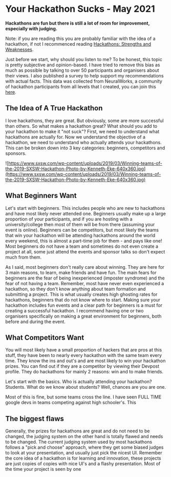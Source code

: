 # Your Hackathon Sucks - May 2021

**Hackathons are fun but there is still a lot of room for improvement, especially with judging.**

Note: if you are reading this you are probably familiar with the idea of a hackathon, if not I recommenced reading [Hackathons: Strengths and Weaknesses](https://michaelbeer.me/Hackathons-Strengths-and-Weaknesses-bc8ef328770f4082b9ba1e5e3978adb8).

Just before we start, why should you listen to me? To be honest, this topic is pretty subjective and opinion-based. I have tried to remove this bias as much as possible by talking to over 50 participants and organisers about their views. I also published a survey to help support my recommendations with actual facts. This data was collected from NeuralWorks, a community of hackathon participants from all levels that I created, you can join this [here](https://discord.gg/UQBybs4X8H).

## The Idea of A True Hackathon

I love hackathons, they are great. But obviously, some are more successful than others. So what makes a hackathon great? What should you add to your hackathon to make it "not suck"? First, we need to understand what hackathons are actually for. Now we understand the objective of a hackathon, we need to understand who actually attends your hackathons. This can be broken down into 3 key categories: beginners, competitors and sponsors.

![https://www.sxsw.com/wp-content/uploads/2019/03/Winning-teams-of-the-2019-SXSW-Hackathon-Photo-by-Kenneth-Eke-640x360.jpg](https://www.sxsw.com/wp-content/uploads/2019/03/Winning-teams-of-the-2019-SXSW-Hackathon-Photo-by-Kenneth-Eke-640x360.jpg)

## What Beginners Want

Let's start with beginners. This includes people who are new to hackathons and have most likely never attended one. Beginners usually make up a large proportion of your participants, and if you are hosting with a university/college then most of them will be from there (assuming your event is online). Beginners can be competitors, but most likely the teams that win your hackathon will be attending hackathons around the world every weekend, this is almost a part-time job for them - and pays like one! Most beginners do not have a team and sometimes do not even create a project at all, some just attend the events and sponsor talks so don't expect much from them.

As I said, most beginners don't really care about winning. They are here for 3 main reasons, to learn, make friends and have fun. The main fears for beginners are the fear of being inexperienced (imposter syndrome) and the fear of not having a team. Remember, most have never even experienced a hackathon, so they don't know anything about team formation and submitting a project. This is what usually creates high ghosting rates for hackathons, beginners that do not know where to start. Making sure your hackathon includes fun events and a clear path for beginners is a must for creating a successful hackathon. I recommend having one or two organisers specifically on making a great environment for beginners, both before and during the event.

## What Competitors Want

You will most likely have a small proportion of hackers that are pros at this stuff, they have been to nearly every hackathon with the same team every time. They know the ins and out's and are most likely to win your hackathon prizes. You can find out if they are a competitor by viewing their Devpost profile. They do hackathons for mainly 2 reasons: win and to make friends.

Let's start with the basics. Who is actually attending your hackathon? Students. What do we know about students? Well, chances are you are one.

Most of this is fine, but some teams cross the line. I have seen FULL TIME google devs in teams competing against high schooler's. This

## The biggest flaws

Generally, the prizes for hackathons are great and do not need to be changed, the judging system on the other hand is totally flawed and needs to be changed. The current judging system used by most hackathons follows a "pick and choose" approach, where they get some biased judges to look at your presentation, and usually just pick the nicest UI. Remember the core idea of a hackathon is for learning and innovation, these projects are just copies of copies with nice UI's and a flashy presentation. Most of the time your project is seen by one
